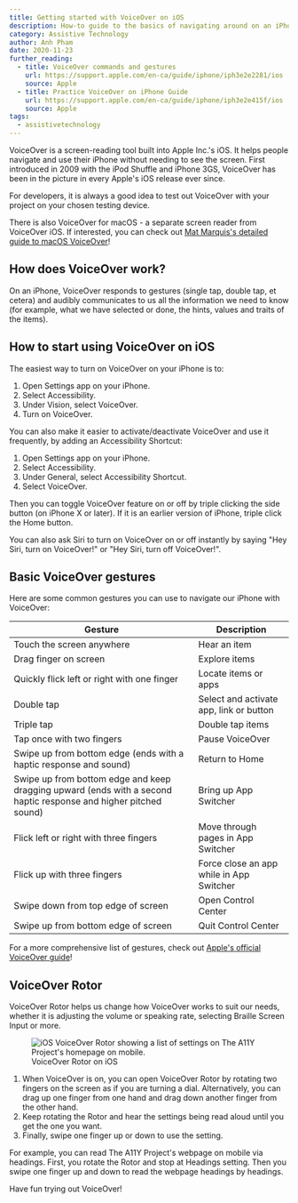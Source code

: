```yaml
---
title: Getting started with VoiceOver on iOS
description: How-to guide to the basics of navigating around on an iPhone using Apple’s VoiceOver screen reader, included in iOS.
category: Assistive Technology
author: Anh Pham
date: 2020-11-23
further_reading:
  - title: VoiceOver commands and gestures
    url: https://support.apple.com/en-ca/guide/iphone/iph3e2e2281/ios
    source: Apple
  - title: Practice VoiceOver on iPhone Guide
    url: https://support.apple.com/en-ca/guide/iphone/iph3e2e415f/ios
    source: Apple
tags:
  - assistivetechnology
---
```


VoiceOver is a screen-reading tool built into Apple Inc.'s iOS. It helps people navigate and use their iPhone without needing to see the screen. First introduced in 2009 with the iPod Shuffle and iPhone 3GS, VoiceOver has been in the picture in every Apple's iOS release ever since.

For developers, it is always a good idea to test out VoiceOver with your project on your chosen testing device.

There is also VoiceOver for macOS - a separate screen reader from VoiceOver iOS. If interested, you can check out [Mat Marquis's detailed guide to macOS VoiceOver](https://www.a11yproject.com/posts/getting-started-with-voiceover/)!

## How does VoiceOver work?

On an iPhone, VoiceOver responds to gestures (single tap, double tap, et cetera) and audibly communicates to us all the information we need to know (for example, what we have selected or done, the hints, values and traits of the items).

## How to start using VoiceOver on iOS

The easiest way to turn on VoiceOver on your iPhone is to:

1. Open Settings app on your iPhone.
1. Select Accessibility.
1. Under Vision, select VoiceOver.
1. Turn on VoiceOver.

You can also make it easier to activate/deactivate VoiceOver and use it frequently, by adding an Accessibility Shortcut:

1. Open Settings app on your iPhone.
1. Select Accessibility.
1. Under General, select Accessibility Shortcut.
1. Select VoiceOver.

Then you can toggle VoiceOver feature on or off by triple clicking the side button (on iPhone X or later). If it is an earlier version of iPhone, triple click the Home button.

You can also ask Siri to turn on VoiceOver on or off instantly by saying "Hey Siri, turn on VoiceOver!" or "Hey Siri, turn off VoiceOver!".

## Basic VoiceOver gestures

Here are some common gestures you can use to navigate our iPhone with VoiceOver:

Gesture | Description
--------|------------
Touch the screen anywhere | Hear an item
Drag finger on screen | Explore items
Quickly flick left or right with one finger | Locate items or apps
Double tap | Select and activate app, link or button
Triple tap | Double tap items
Tap once with two fingers | Pause VoiceOver
Swipe up from bottom edge (ends with a haptic response and sound) | Return to Home
Swipe up from bottom edge and keep dragging upward (ends with a second haptic response and higher pitched sound)  | Bring up App Switcher
Flick left or right with three fingers | Move through pages in App Switcher
Flick up with three fingers | Force close an app while in App Switcher
Swipe down from top edge of screen | Open Control Center
Swipe up from bottom edge of screen | Quit Control Center

For a more comprehensive list of gestures, check out [Apple's official VoiceOver guide](https://support.apple.com/en-ca/guide/iphone/iph3e2e2281/ios)!

## VoiceOver Rotor

VoiceOver Rotor helps us change how VoiceOver works to suit our needs, whether it is adjusting the volume or speaking rate, selecting Braille Screen Input or more.

<figure role="figure" aria-label="VoiceOver Rotor on iOS">
  <img alt="iOS VoiceOver Rotor showing a list of settings on The A11Y Project's homepage on mobile." src="/img/posts/getting-started-with-voiceover-ios/voiceover-ios-rotor.jpg">
  <figcaption>VoiceOver Rotor on iOS</figcaption>
</figure>

1. When VoiceOver is on, you can open VoiceOver Rotor by rotating two fingers on the screen as if you are turning a dial. Alternatively, you can drag up one finger from one hand and drag down another finger from the other hand.
2. Keep rotating the Rotor and hear the settings being read aloud until you get the one you want.
3. Finally, swipe one finger up or down to use the setting.

For example, you can read The A11Y Project's webpage on mobile via headings. First, you rotate the Rotor and stop at Headings setting. Then you swipe one finger up and down to read the webpage headings by headings.

Have fun trying out VoiceOver!
